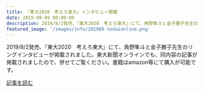 ```yaml
---
title: 『東大2020　考えろ東大』インタビュー掲載
date: 2019-09-09 00:00:00
description: 2019/8/2発売、『東大2020　考えろ東大』にて、角野隼斗と金子勝子先生のリングインタビューが掲載されました。
featured_image: '/images/info/201909-todaionline.png'
---
```


2019/8/2発売、『東大2020　考えろ東大』にて、角野隼斗と金子勝子先生のリングインタビューが掲載されました。東大新聞オンラインでも、同内容の記事が掲載されましたので、併せてご覧ください。書籍はamazon等にて購入が可能です。

<a href="http://www.todaishimbun.org/hayatosumino20190906/" class="button button--large">記事を読む</a>

<div class="iframely-embed"><div class="iframely-responsive" style="padding-bottom: 66.6394%; padding-top: 120px;"><a href="http://www.todaishimbun.org/hayatosumino20190906/" data-iframely-url="//cdn.iframe.ly/LKIIZlO"></a></div></div><script async src="//cdn.iframe.ly/embed.js" charset="utf-8"></script>
